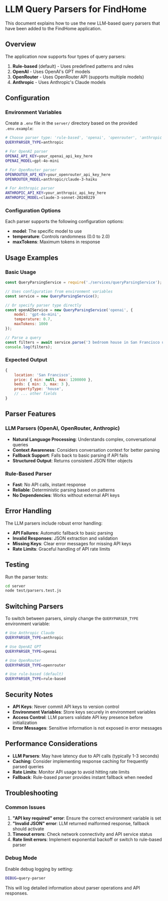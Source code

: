 # LLM Query Parsers for FindHome

This document explains how to use the new LLM-based query parsers that have been added to the FindHome application.

## Overview

The application now supports four types of query parsers:

1. **Rule-based** (default) - Uses predefined patterns and rules
2. **OpenAI** - Uses OpenAI's GPT models
3. **OpenRouter** - Uses OpenRouter API (supports multiple models)
4. **Anthropic** - Uses Anthropic's Claude models

## Configuration

### Environment Variables

Create a `.env` file in the `server/` directory based on the provided `.env.example`:

```bash
# Choose parser type: 'rule-based', 'openai', 'openrouter', 'anthropic'
QUERYPARSER_TYPE=anthropic

# For OpenAI parser
OPENAI_API_KEY=your_openai_api_key_here
OPENAI_MODEL=gpt-4o-mini

# For OpenRouter parser
OPENROUTER_API_KEY=your_openrouter_api_key_here
OPENROUTER_MODEL=anthropic/claude-3-haiku

# For Anthropic parser
ANTHROPIC_API_KEY=your_anthropic_api_key_here
ANTHROPIC_MODEL=claude-3-sonnet-20240229
```

### Configuration Options

Each parser supports the following configuration options:

- **model**: The specific model to use
- **temperature**: Controls randomness (0.0 to 2.0)
- **maxTokens**: Maximum tokens in response

## Usage Examples

### Basic Usage

```javascript
const QueryParsingService = require('./services/queryParsingService');

// Uses configuration from environment variables
const service = new QueryParsingService();

// Or specify parser type directly
const openAIService = new QueryParsingService('openai', {
    model: 'gpt-4o-mini',
    temperature: 0.7,
    maxTokens: 1000
});

// Parse a query
const filters = await service.parse('3 bedroom house in San Francisco under $1.2M');
console.log(filters);
```

### Expected Output

```javascript
{
    location: 'San Francisco',
    price: { min: null, max: 1200000 },
    beds: { min: 3, max: 3 },
    propertyType: 'house',
    // ... other fields
}
```

## Parser Features

### LLM Parsers (OpenAI, OpenRouter, Anthropic)

- **Natural Language Processing**: Understands complex, conversational queries
- **Context Awareness**: Considers conversation context for better parsing
- **Fallback Support**: Falls back to basic parsing if API fails
- **Structured Output**: Returns consistent JSON filter objects

### Rule-Based Parser

- **Fast**: No API calls, instant response
- **Reliable**: Deterministic parsing based on patterns
- **No Dependencies**: Works without external API keys

## Error Handling

The LLM parsers include robust error handling:

- **API Failures**: Automatic fallback to basic parsing
- **Invalid Responses**: JSON extraction and validation
- **Missing Keys**: Clear error messages for missing API keys
- **Rate Limits**: Graceful handling of API rate limits

## Testing

Run the parser tests:

```bash
cd server
node test/parsers.test.js
```

## Switching Parsers

To switch between parsers, simply change the `QUERYPARSER_TYPE` environment variable:

```bash
# Use Anthropic Claude
QUERYPARSER_TYPE=anthropic

# Use OpenAI GPT
QUERYPARSER_TYPE=openai

# Use OpenRouter
QUERYPARSER_TYPE=openrouter

# Use rule-based (default)
QUERYPARSER_TYPE=rule-based
```

## Security Notes

- **API Keys**: Never commit API keys to version control
- **Environment Variables**: Store keys securely in environment variables
- **Access Control**: LLM parsers validate API key presence before initialization
- **Error Messages**: Sensitive information is not exposed in error messages

## Performance Considerations

- **LLM Parsers**: May have latency due to API calls (typically 1-3 seconds)
- **Caching**: Consider implementing response caching for frequently parsed queries
- **Rate Limits**: Monitor API usage to avoid hitting rate limits
- **Fallback**: Rule-based parser provides instant fallback when needed

## Troubleshooting

### Common Issues

1. **"API key required" error**: Ensure the correct environment variable is set
2. **"Invalid JSON" error**: LLM returned malformed response, fallback should activate
3. **Timeout errors**: Check network connectivity and API service status
4. **Rate limit errors**: Implement exponential backoff or switch to rule-based parser

### Debug Mode

Enable debug logging by setting:

```bash
DEBUG=query-parser
```

This will log detailed information about parser operations and API responses.
